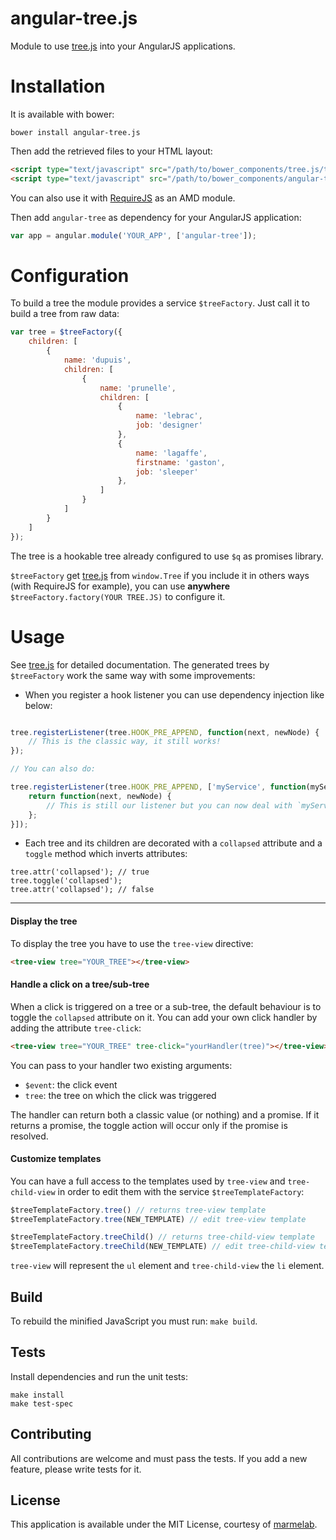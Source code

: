 angular-tree.js
===============

Module to use [tree.js](https://github.com/marmelab/tree.js) into your AngularJS applications.

# Installation

It is available with bower:

```
bower install angular-tree.js
```

Then add the retrieved files to your HTML layout:

```html
<script type="text/javascript" src="/path/to/bower_components/tree.js/tree.min.js"></script>
<script type="text/javascript" src="/path/to/bower_components/angular-tree.js/angular-tree.min.js"></script>
```

You can also use it with [RequireJS](http://requirejs.org/) as an AMD module.

Then add `angular-tree` as dependency for your AngularJS application:

```javascript
var app = angular.module('YOUR_APP', ['angular-tree']);
```

# Configuration

To build a tree the module provides a service `$treeFactory`. Just call it to build a tree from raw data:

```javascript
var tree = $treeFactory({
    children: [
        {
            name: 'dupuis',
            children: [
                {
                    name: 'prunelle',
                    children: [
                        {
                            name: 'lebrac',
                            job: 'designer'
                        },
                        {
                            name: 'lagaffe',
                            firstname: 'gaston',
                            job: 'sleeper'
                        },
                    ]
                }
            ]
        }
    ]
});
```

The tree is a hookable tree already configured to use `$q` as promises library.

`$treeFactory` get [tree.js](https://github.com/marmelab/tree.js) from `window.Tree` if you include it in others ways (with RequireJS for example), you can use **anywhere** `$treeFactory.factory(YOUR TREE.JS)` to configure it.

# Usage

See [tree.js](https://github.com/marmelab/tree.js) for detailed documentation. The generated trees by `$treeFactory` work the same way with some improvements:

* When you register a hook listener you can use dependency injection like below:

```javascript

tree.registerListener(tree.HOOK_PRE_APPEND, function(next, newNode) {
    // This is the classic way, it still works!
});

// You can also do:

tree.registerListener(tree.HOOK_PRE_APPEND, ['myService', function(myService) {
    return function(next, newNode) {
        // This is still our listener but you can now deal with `myService`
    };
}]);
```

* Each tree and its children are decorated with a `collapsed` attribute and a `toggle` method which inverts attributes:

```
tree.attr('collapsed'); // true
tree.toggle('collapsed');
tree.attr('collapsed'); // false
```
---

#### Display the tree

To display the tree you have to use the `tree-view` directive:

```html
<tree-view tree="YOUR_TREE"></tree-view>
```

#### Handle a click on a tree/sub-tree

When a click is triggered on a tree or a sub-tree, the default behaviour is to toggle the `collapsed` attribute on it. You can add your own click handler by adding the attribute `tree-click`:

```html
<tree-view tree="YOUR_TREE" tree-click="yourHandler(tree)"></tree-view>
```

You can pass to your handler two existing arguments:

* `$event`: the click event
* `tree`: the tree on which the click was triggered

The handler can return both a classic value (or nothing) and a promise. If it returns a promise, the toggle action will occur only if the promise is resolved.

#### Customize templates

You can have a full access to the templates used by `tree-view` and `tree-child-view` in order to edit them with the service `$treeTemplateFactory`:

```javascript
$treeTemplateFactory.tree() // returns tree-view template
$treeTemplateFactory.tree(NEW_TEMPLATE) // edit tree-view template

$treeTemplateFactory.treeChild() // returns tree-child-view template
$treeTemplateFactory.treeChild(NEW_TEMPLATE) // edit tree-child-view template
```

`tree-view` will represent the `ul` element and `tree-child-view` the `li` element.

Build
------

To rebuild the minified JavaScript you must run: `make build`.

Tests
-----
Install dependencies and run the unit tests:

```
make install
make test-spec
```

Contributing
------------

All contributions are welcome and must pass the tests. If you add a new feature, please write tests for it.

License
-------

This application is available under the MIT License, courtesy of [marmelab](http://marmelab.com).
